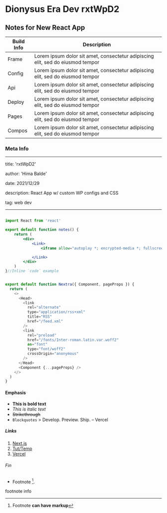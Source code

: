 
# Dionysus Era Dev **rxtWpD2**


## Notes for New React App

| **Build Info** | **Description**                                                                 |
| ------------ | --------------------------------------------------------------------------------- |
| Frame    | Lorem ipsum dolor sit amet, consectetur adipiscing elit, sed do eiusmod tempor |
| Config   | Lorem ipsum dolor sit amet, consectetur adipiscing elit, sed do eiusmod tempor |
| Api      | Lorem ipsum dolor sit amet, consectetur adipiscing elit, sed do eiusmod tempor |
| Deploy   | Lorem ipsum dolor sit amet, consectetur adipiscing elit, sed do eiusmod tempor |
| Pages    | Lorem ipsum dolor sit amet, consectetur adipiscing elit, sed do eiusmod tempor |
| Compos   | Lorem ipsum dolor sit amet, consectetur adipiscing elit, sed do eiusmod tempor |

### Meta Info

---
title: 'rxtWpD2'

author: 'Hima Balde'

date: 2021/12/29

description: React App w/ custom WP configs and CSS

tag: web dev

---

``` jsx

import React from 'react'

export default function notes() {
    return (
        <div>
            <Link>
                <iframe allow="autoplay *; encrypted-media *; fullscreen *" frameborder="0" height="150" style="width:100%;max-width:660px;overflow:hidden;background:transparent;" sandbox="allow-forms allow-popups allow-same-origin allow-scripts allow-storage-access-by-user-activation allow-top-navigation-by-user-activation" src="https://embed.music.apple.com/us/album/pretty-little-fears-feat-j-cole/1434345841?i=1434346001">To baby Mama and Mamas</iframe>

            </Link>
        </div>
    )
}//Inline `code` example
```

```js

export default function Nextra({ Component, pageProps }) {
  return (
    <>
      <Head>
        <link
          rel="alternate"
          type="application/rss+xml"
          title="RSS"
          href="/feed.xml"
        />
        <link
          rel="preload"
          href="/fonts/Inter-roman.latin.var.woff2"
          as="font"
          type="font/woff2"
          crossOrigin="anonymous"
        />
      </Head>
      <Component {...pageProps} />
    </>
  )
}
```

#### Emphasis

- **This is bold text**
- _This is italic text_
- ~~Strikethrough~~
- `Blockquotes` > Develop. Preview. Ship. – Vercel

##### Links

1. [Next.js](https://nextjs.org)
2. [Tut/Temp](https://esausilva.com/2018/01/13/learn-webpack-for-react/)
3. [Vercel](http://vercel.com)

###### Fin

- Footnote [^1].

[^1]: Footnote **can have markup**

footnote info
